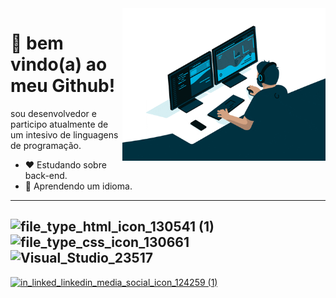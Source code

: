<img src = "giphy.gif" width = "325px" align = "right">

# 💛 bem vindo(a) ao meu Github!
sou desenvolvedor e participo atualmente de um intesivo de linguagens de programação.

- ❤️ Estudando sobre back-end.
- 💙 Aprendendo um idioma.
---

![file_type_html_icon_130541 (1)](https://user-images.githubusercontent.com/115216172/194525150-9ead10c4-44d5-4fd8-bb2d-4df135e7b7a7.png)
![file_type_css_icon_130661](https://user-images.githubusercontent.com/115216172/194525512-ff316bd6-1175-4ed1-9650-43729a1e6bca.png)
![Visual_Studio_23517](https://user-images.githubusercontent.com/115216172/194525742-1df61c49-15c1-4350-a42f-f448d3bb5a6d.png)
---

<a href = https://www.linkedin.com/in/renan-henrique-fernandes-b41746234/> ![in_linked_linkedin_media_social_icon_124259 (1)](https://user-images.githubusercontent.com/115216172/194529122-77fc9c06-51af-4d59-827c-15a7b2dc908b.png)

